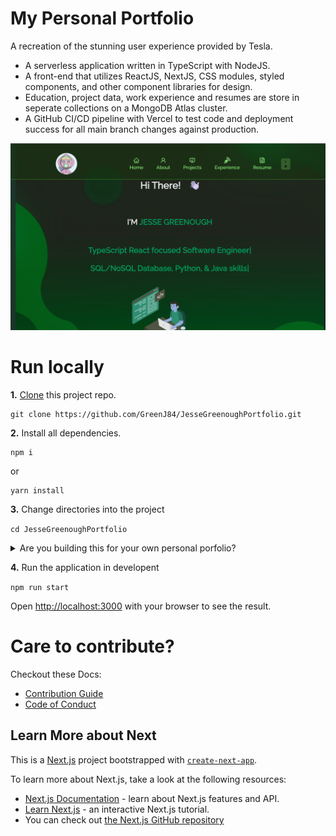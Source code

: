 # My Personal Portfolio

A recreation of the stunning user experience provided by Tesla.

- A serverless application written in TypeScript with NodeJS. 
- A front-end that utilizes ReactJS, NextJS, CSS modules, styled components, and other component libraries for design. 
- Education, project data, work experience and resumes are store in seperate collections on a MongoDB Atlas cluster.
- A GitHub CI/CD pipeline with Vercel to test code and deployment success for all main branch changes against production.

![My Portfolio](https://github.com/GreenJ84/JesseGreenoughPortfolio/raw/main/public/projectImages/myPortfolio.png)

# Run locally

**1.**  [Clone](https://docs.github.com/en/repositories/creating-and-managing-repositories/cloning-a-repository) this project repo.

```
git clone https://github.com/GreenJ84/JesseGreenoughPortfolio.git
```

**2.**  Install all dependencies.
```
npm i
```
or
```
yarn install
```

**3.** Change directories into the project

```cd JesseGreenoughPortfolio```

<details>
  <summary>Are you building this for your own personal porfolio?</summary>
  <hr/>
  This is the best time to make some changes for that
  
  **1.** Remove git tracking for the entire folder and cd out
  
  ```rm -rf .git && cd ..```
  
  **2.** Rename the project folder
  
  Either with your IDE UI or from the termial ```mv ./JesseGreenoughPortfolio ./<newProjectName>```
  
  **3.** Enter your project and Initialize Git
  
  ``` cd <newProjectName> && git init ```
  
  **4.** [Create your own repository through your GitHub](https://docs.github.com/en/get-started/quickstart/create-a-repo?tool=webui) or publish it to GitHub through an Git GUI like [GitKraken](https://www.gitkraken.com/)
  <hr/>
</details>

**4.** Run the application in developent

```npm run start```

Open [http://localhost:3000](http://localhost:3000) with your browser to see the result.

# Care to contribute?

Checkout these Docs:
  - [Contribution Guide](https://github.com/GreenJ84/GreenJ84/blob/main/profile_contributions.md.md#profile-contributions-guidline)
  - [Code of Conduct](https://github.com/GreenJ84/GreenJ84/blob/main/profile_code_of_conduct.md#contributor-code-of-conduct)

## Learn More about Next

This is a [Next.js](https://nextjs.org/) project bootstrapped with [`create-next-app`](https://github.com/vercel/next.js/tree/canary/packages/create-next-app).

To learn more about Next.js, take a look at the following resources:

- [Next.js Documentation](https://nextjs.org/docs) - learn about Next.js features and API.
- [Learn Next.js](https://nextjs.org/learn) - an interactive Next.js tutorial.
- You can check out [the Next.js GitHub repository](https://github.com/vercel/next.js/)

